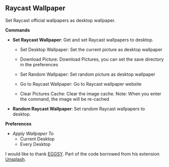 ## Raycast Wallpaper

Set Raycast official wallpapers as desktop wallpaper.

**Commands**

- **Set Raycast Wallpaper**: Get and set Raycast wallpapers to desktop.

  - Set Desktop Wallpaper: Set the current picture as desktop wallpaper

  - Download Picture: Download Pictures, you can set the save directory in the preferences

  - Set Random Wallpaper: Set random picture as desktop wallpaper

  - Go to Raycast Wallpaper: Go to Raycast wallpaper website

  - Clear Pictures Cache: Clear the image cache. Note: When you enter the command, the image will be re-cached

- **Random Raycast Wallpaper**: Set random Raycast wallpapers to desktop.

**Preferences**

- _Apply Wallpaper To_
  - Current Desktop
  - Every Desktop

I would like to thank [EGGSY](https://www.raycast.com/eggsy).
Part of the code borrowed from his extension [Unsplash](https://www.raycast.com/eggsy/unsplash).

